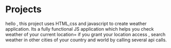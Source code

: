 # Projects
hello , this project uses HTML,css and javascript to create weather application.
Its a fully functional JS application which helps you check weather of your current location= if you grant your location access , search weather in other cities of your country and world by calling several api calls.
